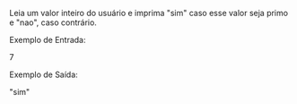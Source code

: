 Leia um valor inteiro do usuário e imprima "sim" caso esse valor seja primo e "nao", caso contrário.

Exemplo de Entrada:

7

Exemplo de Saída:

"sim"